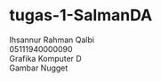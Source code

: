 # tugas-1-SalmanDA
Ihsannur Rahman Qalbi <br>
05111940000090 <br>
Grafika Komputer D <br>
Gambar Nugget

